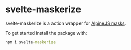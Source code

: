 # svelte-maskerize

svelte-maskerize is a action wrapper for [AlpineJS masks](https://alpinejs.dev/plugins/mask).

To get started install the package with:

```cmd
npm i svelte-maskerize
```

